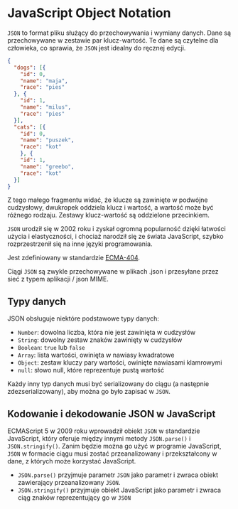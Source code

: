 # JavaScript Object Notation

`JSON` to format pliku służący do przechowywania i wymiany danych.
Dane są przechowywane w zestawie par klucz-wartość. Te dane są czytelne dla
człowieka, co sprawia, że `JSON` jest idealny do ręcznej edycji.

```json
{
  "dogs": [{
    "id": 0,
    "name": "maja",
    "race": "pies"
  }, {
    "id": 1,
    "name": "milus",
    "race": "pies"
  }],
  "cats": [{
    "id": 0,
    "name": "puszek",
    "race": "kot"
    }, {
    "id": 1,
    "name": "greebo",
    "race": "kot"
  }]
}
```

Z tego małego fragmentu widać, że klucze są zawinięte w podwójne cudzysłowy,
dwukropek oddziela klucz i wartość, a wartość może być różnego rodzaju.
Zestawy klucz-wartość są oddzielone przecinkiem.

`JSON` urodził się w 2002 roku i zyskał ogromną popularność dzięki łatwości użycia
i elastyczności, i chociaż narodził się ze świata JavaScript, szybko
rozprzestrzenił się na inne języki programowania.

Jest zdefiniowany w standardzie [ECMA-404](http://www.ecma-international.org/flat/publications/files/ECMA-ST/ECMA-404.pdf).

Ciągi `JSON` są zwykle przechowywane w plikach .json i przesyłane przez sieć z typem aplikacji / json MIME.

## Typy danych

JSON obsługuje niektóre podstawowe typy danych:

* `Number`: dowolna liczba, która nie jest zawinięta w cudzysłów
* `String`: dowolny zestaw znaków zawinięty w cudzysłów
* `Boolean`: `true` lub `false`
* `Array`: lista wartości, owinięta w nawiasy kwadratowe
* `Object`: zestaw kluczy pary wartości, owinięte nawiasami klamrowymi
* `null`: słowo null, które reprezentuje pustą wartość

Każdy inny typ danych musi być serializowany do ciągu (a następnie zdezserializowany), aby można go było zapisać w `JSON`.

## Kodowanie i dekodowanie JSON w JavaScript

ECMAScript 5 w 2009 roku wprowadził obiekt `JSON` w standardzie JavaScript, który oferuje między innymi metody `JSON.parse()` i `JSON.stringify()`. Zanim będzie można go użyć w programie JavaScript, `JSON` w formacie ciągu musi zostać przeanalizowany i przekształcony w dane, z których może korzystać JavaScript.

* `JSON.parse()` przyjmuje parametr `JSON` jako parametr i zwraca obiekt zawierający przeanalizowany `JSON`.
* `JSON.stringify()` przyjmuje obiekt JavaScript jako parametr i zwraca ciąg znaków reprezentujący go w `JSON`
